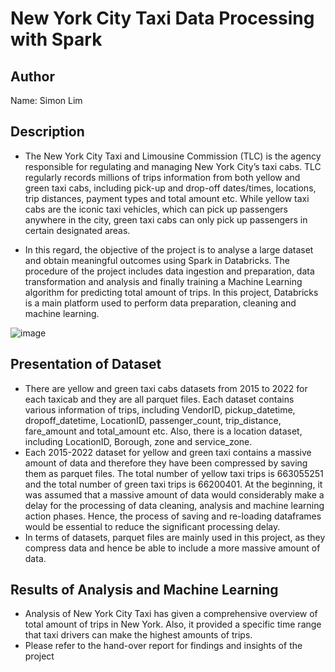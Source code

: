 # New York City Taxi Data Processing with Spark

## Author
Name: Simon Lim

## Description
- The New York City Taxi and Limousine Commission (TLC) is the agency responsible for 
regulating and managing New York City’s taxi cabs. TLC regularly records millions of trips 
information from both yellow and green taxi cabs, including pick-up and drop-off 
dates/times, locations, trip distances, payment types and total amount etc. While yellow 
taxi cabs are the iconic taxi vehicles, which can pick up passengers anywhere in the city, 
green taxi cabs can only pick up passengers in certain designated areas.

- In this regard, the objective of the project is to analyse a large dataset and obtain 
meaningful outcomes using Spark in Databricks. The procedure of the project includes data 
ingestion and preparation, data transformation and analysis and finally training a Machine 
Learning algorithm for predicting total amount of trips. In this project, Databricks is a main 
platform used to perform data preparation, cleaning and machine learning.


![image](https://github.com/SimonLim03/Data-Processing-with-Databricks-Spark/assets/150989115/eb33a883-7ffc-4569-b690-7445e5eb9e0d)



## Presentation of Dataset
- There are yellow and green taxi cabs datasets from 2015 to 2022 for each taxicab and they 
are all parquet files. Each dataset contains various information of trips, including VendorID, 
pickup_datetime, dropoff_datetime, LocationID, passenger_count, trip_distance, 
fare_amount and total_amount etc. Also, there is a location dataset, including LocationID, 
Borough, zone and service_zone.
- Each 2015-2022 dataset for yellow and green taxi contains a massive amount of data and 
therefore they have been compressed by saving them as parquet files. The total number of 
yellow taxi trips is 663055251 and the total number of green taxi trips is 66200401. At the 
beginning, it was assumed that a massive amount of data would considerably make a delay 
for the processing of data cleaning, analysis and machine learning action phases. Hence, the 
process of saving and re-loading dataframes would be essential to reduce the significant 
processing delay.
- In terms of datasets, parquet files are mainly used in this project, as they compress data and 
hence be able to include a more massive amount of data.


## Results of Analysis and Machine Learning
- Analysis of New York City Taxi has given a comprehensive overview of total amount of trips in New York. Also, it provided a specific time range that taxi drivers can make the highest amounts of trips.
- Please refer to the hand-over report for findings and insights of the project
